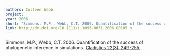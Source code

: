 ```yaml
---
authors: Colleen Webb
project:
year: 2006
short: "Simmons, M.P., Webb, C.T. 2006. Quantification of the success of phylogenetic inference in simulations. Cladistics 22(3): 249-255."
link: http://dx.doi.org/10.1111/j.1096-0031.2006.00105.x
---
```


Simmons, M.P., Webb, C.T. 2006. Quantification of the success of phylogenetic inference in simulations. [Cladistics 22(3): 249-255.](http://dx.doi.org/10.1111/j.1096-0031.2006.00105.x)

<!--
archived project: other
-->
